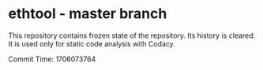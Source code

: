 # ethtool - master branch

This repository contains frozen state of the repository.
Its history is cleared. It is used only for static code
analysis with Codacy.

Commit Time: 1706073764